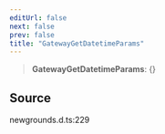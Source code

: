 ```yaml
---
editUrl: false
next: false
prev: false
title: "GatewayGetDatetimeParams"
---
```


> **GatewayGetDatetimeParams**: \{}

## Source

newgrounds.d.ts:229
